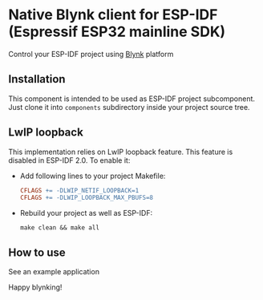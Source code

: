 # Native Blynk client for ESP-IDF (Espressif ESP32 mainline SDK)
Control your ESP-IDF project using [Blynk](https://www.blynk.cc) platform

## Installation
This component is intended to be used as ESP-IDF project subcomponent. Just clone it into `components` subdirectory inside your project source tree.

## LwIP loopback
This implementation relies on LwIP loopback feature. This feature is disabled in ESP-IDF 2.0. To enable it: 
 - Add following lines to your project Makefile:
    ```Makefile
    CFLAGS += -DLWIP_NETIF_LOOPBACK=1
    CFLAGS += -DLWIP_LOOPBACK_MAX_PBUFS=8
    ```
- Rebuild your project as well as ESP-IDF:
    ```
    make clean && make all
    ```

## How to use
See an example application

Happy blynking!